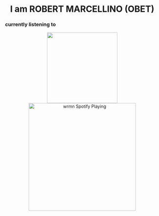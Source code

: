 <h1 align= "center"><b> I am ROBERT MARCELLINO (OBET)</b>

### currently listening to
[<p align="center">  <img src="https://media.giphy.com/media/UqpjszfpiOiLA0L5le/giphy.gif" width="230px">
<img src="https://novatorem-mu.vercel.app/api/spotify" alt="wrmn Spotify Playing" width="350" /></p>](https://open.spotify.com/user/37r153i67zzn95embjph0c3bd)


